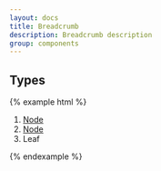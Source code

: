 ```yaml
---
layout: docs
title: Breadcrumb
description: Breadcrumb description
group: components
---
```


## Types ##
{% example html %}
<nav aria-label="Breadcrumb">
   <ol class="{{ site.css_prefix }}-breadcrumb {{ site.css_prefix }}-text">
      <li class="{{ site.css_prefix }}-breadcrumb__item"><a href="#">Node</a></li>
      <li class="{{ site.css_prefix }}-breadcrumb__item"><a href="#">Node</a></li>
      <li class="{{ site.css_prefix }}-breadcrumb__item">Leaf</li>
   </ol>
</nav>
{% endexample %}
